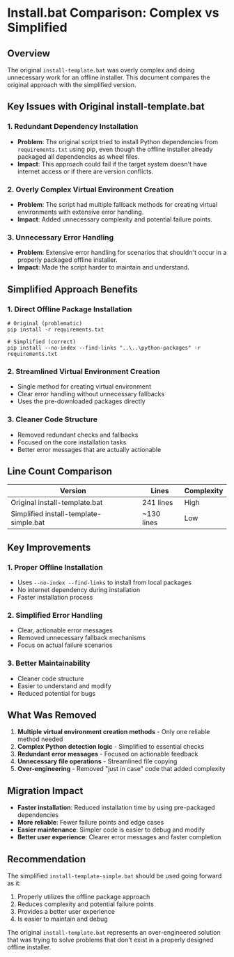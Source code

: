 # Install.bat Comparison: Complex vs Simplified

## Overview

The original `install-template.bat` was overly complex and doing unnecessary work for an offline installer. This document compares the original approach with the simplified version.

## Key Issues with Original install-template.bat

### 1. **Redundant Dependency Installation**
- **Problem**: The original script tried to install Python dependencies from `requirements.txt` using pip, even though the offline installer already packaged all dependencies as wheel files.
- **Impact**: This approach could fail if the target system doesn't have internet access or if there are version conflicts.

### 2. **Overly Complex Virtual Environment Creation**
- **Problem**: The script had multiple fallback methods for creating virtual environments with extensive error handling.
- **Impact**: Added unnecessary complexity and potential failure points.

### 3. **Unnecessary Error Handling**
- **Problem**: Extensive error handling for scenarios that shouldn't occur in a properly packaged offline installer.
- **Impact**: Made the script harder to maintain and understand.

## Simplified Approach Benefits

### 1. **Direct Offline Package Installation**
```batch
# Original (problematic)
pip install -r requirements.txt

# Simplified (correct)
pip install --no-index --find-links "..\..\python-packages" -r requirements.txt
```

### 2. **Streamlined Virtual Environment Creation**
- Single method for creating virtual environment
- Clear error handling without unnecessary fallbacks
- Uses the pre-downloaded packages directly

### 3. **Cleaner Code Structure**
- Removed redundant checks and fallbacks
- Focused on the core installation tasks
- Better error messages that are actually actionable

## Line Count Comparison

| Version | Lines | Complexity |
|---------|-------|------------|
| Original install-template.bat | 241 lines | High |
| Simplified install-template-simple.bat | ~130 lines | Low |

## Key Improvements

### 1. **Proper Offline Installation**
- Uses `--no-index --find-links` to install from local packages
- No internet dependency during installation
- Faster installation process

### 2. **Simplified Error Handling**
- Clear, actionable error messages
- Removed unnecessary fallback mechanisms
- Focus on actual failure scenarios

### 3. **Better Maintainability**
- Cleaner code structure
- Easier to understand and modify
- Reduced potential for bugs

## What Was Removed

1. **Multiple virtual environment creation methods** - Only one reliable method needed
2. **Complex Python detection logic** - Simplified to essential checks
3. **Redundant error messages** - Focused on actionable feedback
4. **Unnecessary file operations** - Streamlined file copying
5. **Over-engineering** - Removed "just in case" code that added complexity

## Migration Impact

- **Faster installation**: Reduced installation time by using pre-packaged dependencies
- **More reliable**: Fewer failure points and edge cases
- **Easier maintenance**: Simpler code is easier to debug and modify
- **Better user experience**: Clearer error messages and faster completion

## Recommendation

The simplified `install-template-simple.bat` should be used going forward as it:
1. Properly utilizes the offline package approach
2. Reduces complexity and potential failure points
3. Provides a better user experience
4. Is easier to maintain and debug

The original `install-template.bat` represents an over-engineered solution that was trying to solve problems that don't exist in a properly designed offline installer.